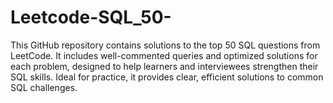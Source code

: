 # Leetcode-SQL_50-
This GitHub repository contains solutions to the top 50 SQL questions from LeetCode. It includes well-commented queries and optimized solutions for each problem, designed to help learners and interviewees strengthen their SQL skills. Ideal for practice, it provides clear, efficient solutions to common SQL challenges.
